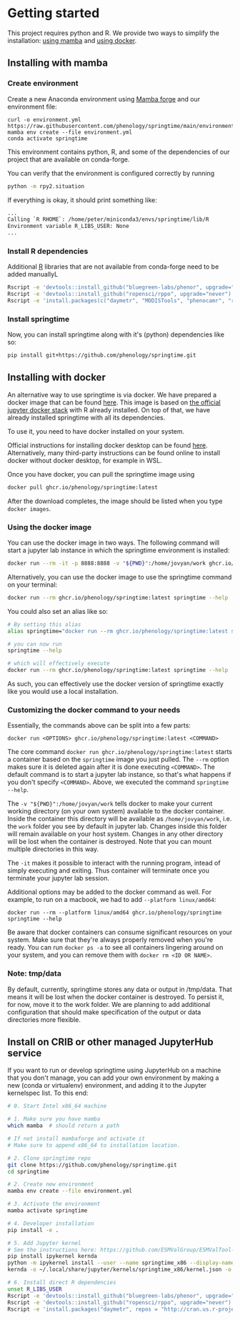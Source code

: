 # Getting started

This project requires python and R. We provide two ways to simplify the
installation: [using mamba](#installing-with-mamba) and [using docker](#installing-with-docker).

## Installing with mamba

### Create environment

Create a new Anaconda environment using [Mamba
forge](https://github.com/conda-forge/miniforge#mambaforge) and our environment
file:

```shell
curl -o environment.yml https://raw.githubusercontent.com/phenology/springtime/main/environment.yml
mamba env create --file environment.yml
conda activate springtime
```

This environment contains python, R, and some of the dependencies of our project
that are available on conda-forge.

You can verify that the environment is configured correctly by running

```bash
python -m rpy2.situation
```

If everything is okay, it should print something like:

```bash
...
Calling `R RHOME`: /home/peter/miniconda3/envs/springtime/lib/R
Environment variable R_LIBS_USER: None
...
```

### Install R dependencies

Additional [R](https://www.r-project.org/) libraries that are not available from
conda-forge need to be added manuallyL

```bash
Rscript -e 'devtools::install_github("bluegreen-labs/phenor", upgrade="never")'
Rscript -e 'devtools::install_github("ropensci/rppo", upgrade="never")'
Rscript -e 'install.packages(c("daymetr", "MODISTools", "phenocamr", "rnpn"), repos = "http://cran.us.r-project.org")'
```

### Install springtime

Now, you can install springtime along with it's (python) dependencies like so:

```bash
pip install git+https://github.com/phenology/springtime.git
```

## Installing with docker

An alternative way to use springtime is via docker. We have prepared a docker
image that can be found
[here](https://github.com/phenology/springtime/pkgs/container/springtime). This
image is based on [the official jupyter docker
stack](https://jupyter-docker-stacks.readthedocs.io/en/latest/using/selecting.html#jupyter-r-notebook)
with R already installed. On top of that, we have already installed springtime
with all its dependencies.

To use it, you need to have docker installed on your system.

Official instructions for installing docker desktop can be found
[here](https://docs.docker.com/engine/install/). Alternatively, many third-party
instructions can be found online to install docker without docker
desktop, for example in WSL.

Once you have docker, you can pull the springtime image using

```bash
docker pull ghcr.io/phenology/springtime:latest
```

After the download completes, the image should be listed when you type `docker images`.

### Using the docker image

You can use the docker image in two ways. The following command will start a
jupyter lab instance in which the springtime environment is installed:

```bash
docker run --rm -it -p 8888:8888 -v "${PWD}":/home/jovyan/work ghcr.io/phenology/springtime:latest
```

Alternatively, you can use the docker image to use the springtime command on
your terminal:

```bash
docker run --rm ghcr.io/phenology/springtime:latest springtime --help
```

You could also set an alias like so:

```bash
# By setting this alias
alias springtime="docker run --rm ghcr.io/phenology/springtime:latest springtime"

# you can now run
springtime --help

# which will effectively execute
docker run --rm ghcr.io/phenology/springtime:latest springtime --help
```

As such, you can effectively use the docker version of springtime exactly like
you would use a local installation.

### Customizing the docker command to your needs

Essentially, the commands above can be split into a few parts:

```
docker run <OPTIONS> ghcr.io/phenology/springtime:latest <COMMAND>
```

The core command `docker run ghcr.io/phenology/springtime:latest` starts a container based on the
`springtime` image you just pulled. The `--rm` option makes sure it is deleted
again after it is done executing `<COMMAND>`. The default command is to start a
jupyter lab instance, so that's what happens if you don't specify `<COMMAND>`.
Above, we executed the command `springtime --help`.

The `-v "${PWD}":/home/jovyan/work` tells docker to make your current working
directory (on your own system) available to the docker container. Inside the
container this directory will be available as `/home/jovyan/work`, i.e. the
`work` folder you see by default in jupyter lab. Changes inside this folder will
remain available on your host system. Changes in any other directory will be
lost when the container is destroyed. Note that you can mount multiple
directories in this way.

The `-it` makes it possible to interact with the running program, intead of
simply executing and exiting. Thus container will terminate once you terminate
your jupyter lab session.

Additional options may be added to the docker command as well. For example, to
run on a macbook, we had to add `--platform linux/amd64`:

```
docker run --rm --platform linux/amd64 ghcr.io/phenology/springtime springtime --help
```

Be aware that docker containers can consume significant resources on your
system. Make sure that they're always properly removed when you're ready. You
can run `docker ps -a` to see all containers lingering around on your system,
and you can remove them with `docker rm <ID OR NAME>`.

### Note: tmp/data

By default, currently, springtime stores any data or output in /tmp/data. That
means it will be lost when the docker container is destroyed. To persist it, for
now, move it to the work folder. We are planning to add additional configuration
that should make specification of the output or data directories more flexible.

## Install on CRIB or other managed JupyterHub service

If you want to run or develop springtime using JupyterHub on a machine that you
don't manage, you can add your own environment by making a new (conda or
virtualenv) environment, and adding it to the Jupyter kernelspec list. To this end:

```bash
# 0. Start Intel x86_64 machine

# 1. Make sure you have mamba
which mamba  # should return a path

# If not install mambaforge and activate it
# Make sure to append x86_64 to installation location.

# 2. Clone springtime repo
git clone https://github.com/phenology/springtime.git
cd springtime

# 2. Create new environment
mamba env create --file environment.yml

# 3. Activate the environment
mamba activate springtime

# 4. Developer installation
pip install -e .

# 5. Add Jupyter kernel
# See the instructions here: https://github.com/ESMValGroup/ESMValTool-JupyterLab#using-a-custom-kernel-script
pip install ipykernel kernda
python -m ipykernel install --user --name springtime_x86 --display-name="Springtime x86" --env R_LIBS_USER $CONDA_PREFIX/lib/R/library
kernda -o ~/.local/share/jupyter/kernels/springtime_x86/kernel.json -o

# 6. Install direct R dependencies
unset R_LIBS_USER
Rscript -e 'devtools::install_github("bluegreen-labs/phenor", upgrade="never")'
Rscript -e 'devtools::install_github("ropensci/rppo", upgrade="never")'
Rscript -e 'install.packages("daymetr", repos = "http://cran.us.r-project.org")'
```
